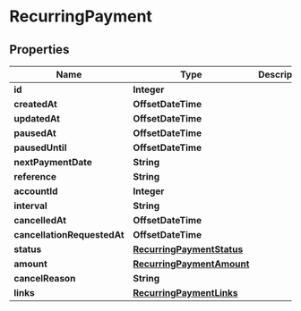 

# RecurringPayment


## Properties

| Name | Type | Description | Notes |
|------------ | ------------- | ------------- | -------------|
|**id** | **Integer** |  |  [optional] |
|**createdAt** | **OffsetDateTime** |  |  [optional] |
|**updatedAt** | **OffsetDateTime** |  |  [optional] |
|**pausedAt** | **OffsetDateTime** |  |  [optional] |
|**pausedUntil** | **OffsetDateTime** |  |  [optional] |
|**nextPaymentDate** | **String** |  |  [optional] |
|**reference** | **String** |  |  [optional] |
|**accountId** | **Integer** |  |  [optional] |
|**interval** | **String** |  |  [optional] |
|**cancelledAt** | **OffsetDateTime** |  |  [optional] |
|**cancellationRequestedAt** | **OffsetDateTime** |  |  [optional] |
|**status** | [**RecurringPaymentStatus**](RecurringPaymentStatus.md) |  |  [optional] |
|**amount** | [**RecurringPaymentAmount**](RecurringPaymentAmount.md) |  |  [optional] |
|**cancelReason** | **String** |  |  [optional] |
|**links** | [**RecurringPaymentLinks**](RecurringPaymentLinks.md) |  |  [optional] |



